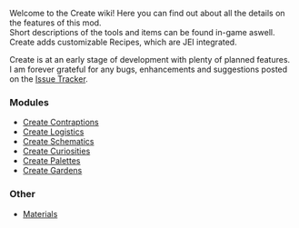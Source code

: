 Welcome to the Create wiki!
Here you can find out about all the details on the features of this mod.  
Short descriptions of the tools and items can be found in-game aswell.  
Create adds customizable Recipes, which are JEI integrated.

Create is at an early stage of development with plenty of planned features.  
I am forever grateful for any bugs, enhancements and suggestions posted on the [Issue Tracker](https://github.com/simibubi/Create/issues).

### Modules
* [Create Contraptions](https://github.com/simibubi/Create/wiki/Create-Contraptions)
* [Create Logistics](https://github.com/simibubi/Create/wiki/Create-Logistics)
* [Create Schematics](https://github.com/simibubi/Create/wiki/Create-Schematics)
* [Create Curiosities](https://github.com/simibubi/Create/wiki/Create-Curiosities)
* [Create Palettes](https://github.com/simibubi/Create/wiki/Create-Palettes)
* [Create Gardens](https://github.com/simibubi/Create/wiki/Create-Gardens)

### Other
* [Materials](https://github.com/simibubi/Create/wiki/Materials)

